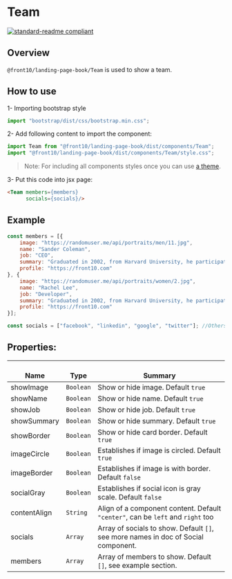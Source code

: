 # Team

[![standard-readme compliant](https://img.shields.io/badge/standard--readme-OK-green.svg?style=flat-square)](https://github.com/RichardLitt/standard-readme)

## Overview
`@front10/landing-page-book/Team` is used to show a team.

## How to use
1- Importing bootstrap style

```js
import "bootstrap/dist/css/bootstrap.min.css";
```
2- Add following content to import the component:

```js
import Team from "@front10/landing-page-book/dist/components/Team";
import "@front10/landing-page-book/dist/components/Team/style.css";
```

> Note: For including all components styles once you can use [a theme](https://github.com/front10/landing-page-book/wiki/Theming).

3- Put this code into jsx page:
```html
<Team members={members}
      socials={socials}/>
```

## Example
```js
const members = [{
	image: "https://randomuser.me/api/portraits/men/11.jpg",
	name: "Sander Coleman",
	job: "CEO",
	summary: "Graduated in 2002, from Harvard University, he participated for 3 years in doctors without borders.",
	profile: "https://front10.com"
}, {
	image: "https://randomuser.me/api/portraits/women/2.jpg",
	name: "Rachel Lee",
	job: "Developer",
	summary: "Graduated in 2002, from Harvard University, he participated for 3 years in doctors without borders.",
	profile: "https://front10.com"
}];

const socials = ["facebook", "linkedin", "google", "twitter"]; //Others names in Social component.
```

## Properties:

| </br>Name   | </br>Type | </br>Summary                                                                                 | 
| ------------| - | ------------------------------------------------------------------------------------------------------ |
| showImage      | `Boolean` | Show or hide image. Default `true` |
| showName      | `Boolean` | Show or hide name. Default `true` |
| showJob      | `Boolean` | Show or hide job. Default `true` |
| showSummary      | `Boolean` | Show or hide summary. Default `true` |
| showBorder      | `Boolean` | Show or hide card border. Default `true` |
| imageCircle      | `Boolean` | Establishes if image is circled. Default `true` |
| imageBorder      | `Boolean` | Establishes if image is with border. Default `false` |
| socialGray      | `Boolean` | Establishes if social icon is gray scale. Default `false` |
| contentAlign      | `String` | Align of a component content. Default `"center"`, can be `left` and `right` too|
| socials      | `Array` | Array of socials to show. Default `[]`, see more names in doc of Social component.|
| members      | `Array` | Array of members to show. Default `[]`, see example section.|
